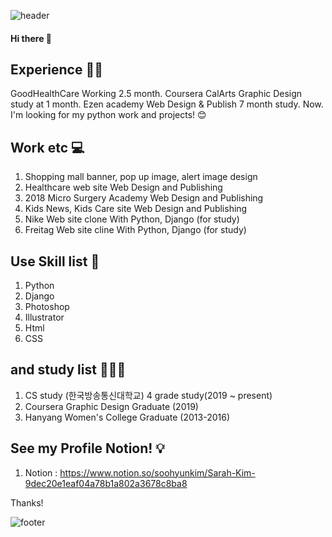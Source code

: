 ![header](https://capsule-render.vercel.app/api?type=wave&color=auto&height=300&section=header&text=FineLineFE&fontSize=90)

#### Hi there 👋

## Experience ✍🏻
GoodHealthCare Working 2.5 month.
Coursera CalArts Graphic Design study at 1 month.
Ezen academy Web Design & Publish 7 month study.
Now. I'm looking for my python work and projects! 😊

## Work etc 💻
1) Shopping mall banner, pop up image, alert image design
2) Healthcare web site Web Design and Publishing
3) 2018 Micro Surgery Academy Web Design and Publishing
4) Kids News, Kids Care site Web Design and Publishing
5) Nike Web site clone With Python, Django (for study)
6) Freitag Web site cline With Python, Django (for study)

## Use Skill list 💫
1) Python
2) Django
3) Photoshop
4) Illustrator
5) Html
6) CSS


## and study list 👩🏻‍💻
1) CS study (한국방송통신대학교) 4 grade study(2019 ~ present)
2) Coursera Graphic Design Graduate (2019)
3) Hanyang Women's College Graduate (2013-2016)


## See my Profile Notion! 💡
1) Notion : https://www.notion.so/soohyunkim/Sarah-Kim-9dec20e1eaf04a78b1a802a3678c8ba8


Thanks!

![footer](https://capsule-render.vercel.app/api?section=footer)
